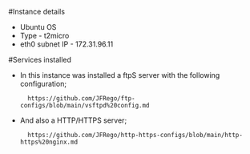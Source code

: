 #Instance details

- Ubuntu OS
- Type - t2micro
- eth0 subnet IP - 172.31.96.11


#Services installed


- In this instance was installed a ftpS server with the following configuration;

        https://github.com/JFRego/ftp-configs/blob/main/vsftpd%20config.md
        
- And also a HTTP/HTTPS server;

        https://github.com/JFRego/http-https-configs/blob/main/http-https%20nginx.md
        

